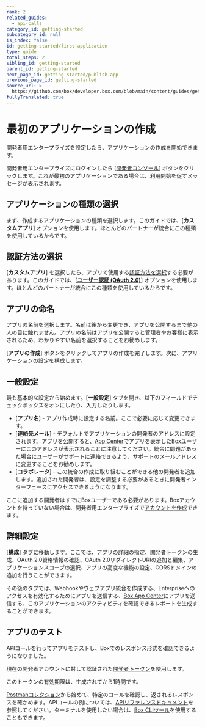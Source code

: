 ```yaml
---
rank: 2
related_guides:
  - api-calls
category_id: getting-started
subcategory_id: null
is_index: false
id: getting-started/first-application
type: guide
total_steps: 2
sibling_id: getting-started
parent_id: getting-started
next_page_id: getting-started/publish-app
previous_page_id: getting-started
source_url: >-
  https://github.com/box/developer.box.com/blob/main/content/guides/getting-started/first-application.md
fullyTranslated: true
---
```

# 最初のアプリケーションの作成

開発者用エンタープライズを設定したら、アプリケーションの作成を開始できます。

開発者用エンタープライズにログインしたら \[[開発者コンソール][console]] ボタンをクリックします。これが最初のアプリケーションである場合は、利用開始を促すメッセージが表示されます。

## アプリケーションの種類の選択

まず、作成するアプリケーションの種類を選択します。このガイドでは、\[**カスタムアプリ**] オプションを使用します。ほとんどのパートナーが統合にこの種類を使用しているからです。

## 認証方法の選択

\[**カスタムアプリ**] を選択したら、アプリで使用する[認証方法を選択][auth]する必要があります。このガイドでは、\[[**ユーザー認証 (OAuth 2.0)**][oauth2]] オプションを使用します。ほとんどのパートナーが統合にこの種類を使用しているからです。

## アプリの命名

アプリの名前を選択します。名前は後から変更でき、アプリを公開するまで他の人の目に触れません。アプリの名前はアプリを公開すると管理者やお客様に表示されるため、わかりやすい名前を選択することをお勧めします。

\[**アプリの作成**] ボタンをクリックしてアプリの作成を完了します。次に、アプリケーションの設定を構成します。

## 一般設定

最も基本的な設定から始めます。\[**一般設定**] タブを開き、以下のフィールドでチェックボックスをオンにしたり、入力したりします。

* \[**アプリ名**] - アプリ作成時に設定する名前。ここで必要に応じて変更できます。
* \[**連絡先メール**] - デフォルトでアプリケーションの開発者のアドレスに設定されます。アプリを公開すると、[App Center][app-center]でアプリを表示したBoxユーザーにこのアドレスが表示されることに注意してください。統合に問題があった場合にユーザーがサポートに連絡できるよう、サポートのメールアドレスに変更することをお勧めします。
* \[**コラボレータ**] - この統合の作成に取り組むことができる他の開発者を追加します。追加された開発者は、設定を調整する必要があるときに開発者インターフェースにアクセスできるようになります。

<Message type="notice">

ここに追加する開発者はすでにBoxユーザーである必要があります。Boxアカウントを持っていない場合は、開発者用エンタープライズで[アカウントを作成][add-users]できます。

</Message>

## 詳細設定

\[**構成**] タブに移動します。ここでは、アプリの詳細の指定、開発者トークンの生成、OAuth 2.0資格情報の確認、OAuth 2.0リダイレクトURIの追加と編集、アプリケーションスコープの選択、アプリの高度な機能の設定、CORSドメインの追加を行うことができます。

その後のタブでは、Webhookやウェブアプリ統合を作成する、Enterpriseへのアクセスを有効化するためにアプリを送信する、[Box App Center][app-center]にアプリを送信する、このアプリケーションのアクティビティを確認できるレポートを生成することができます。

## アプリのテスト

APIコールを行ってアプリをテストし、Boxでのレスポンス形式を確認できるようになりました。

現在の開発者アカウントに対して認証された[開発者トークン][dev-token]を使用します。

<Message type="warning">

このトークンの有効期限は、生成されてから1時間です。

</Message>

[Postmanコレクション][postman-collection]から始めて、特定のコールを確認し、返されるレスポンスを確かめます。APIコールの例については、[APIリファレンスドキュメント][api-ref]を参照してください。ターミナルを使用したい場合は、[Box CLIツール][box-cli]を使用することもできます。

[console]: https://cloud.app.box.com/developers/console

[auth]: g://authentication/select

[oauth2]: g://authentication/oauth2

[app-center]: g://applications/app-center

[add-users]: https://support.box.com/hc/en-us/articles/360043694594-Add-Users

[app-center]: https://cloud.app.box.com/app-center

[dev-token]: g://authentication/tokens/developer-tokens/#create-developer-token

[postman-collection]: g://tooling/postman

[api-ref]: https://developer.box.com/reference/

[box-cli]: https://github.com/box/boxcli
